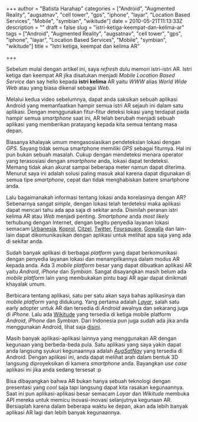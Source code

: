 +++
author = "Batista Harahap"
categories = ["Android", "Augmented Reality", "augsatnav", "cell tower", "gps", "iphone", "layar", "Location Based Services", "Mobile", "symbian", "wikitude"]
date = 2010-05-21T11:13:33Z
description = ""
draft = false
slug = "istri-ketiga-keempat-dan-kelima-ar"
tags = ["Android", "Augmented Reality", "augsatnav", "cell tower", "gps", "iphone", "layar", "Location Based Services", "Mobile", "symbian", "wikitude"]
title = "Istri ketiga, keempat dan kelima AR"

+++


Sebelum mulai dengan artikel ini, saya <em>refresh</em> dulu memori istri-istri AR. Istri ketiga dan keempat AR jika disatukan menjadi <em>Mobile Location Based Service</em> dan say hello kepada <strong>istri kelima</strong> AR yaitu <em>WWW</em> alias <em>World Wide Web</em> atau yang biasa dikenal sebagai <em>Web</em>.

Melalui kedua video sebelumnya, dapat anda saksikan sebuah aplikasi Android yang memanfaatkan hampir semua istri AR sejauh ini dalam satu aplikasi. Dengan menggunakan fitur-fitur deteksi lokasi yang terdapat pada hampir semua <em>smartphone</em> saat ini, AR telah berubah menjadi sebuah aplikasi yang memberikan pratayang kepada kita semua tentang masa depan.

Biasanya khalayak umum mengasosiasikan pendeteksian lokasi dengan <em>GPS</em>. Sayang tidak semua smartphone memiliki <em>GPS</em> sebagai fiturnya. Hal ini pun bukan sebuah masalah. Cukup dengan mendeteksi menara operator yang terasosiasi dengan <em>smartphone</em> anda, lokasi dapat terdeteksi. Memang tidak akan akurat sampai beberapa meter namun dapat diterima. Menurut saya ini adalah solusi paling masuk akal karena dapat digunakan di semua tipe <em>smartphone</em>, cepat dan tidak menghabiskan batere smartphone anda.

Lalu bagaimanakah informasi tentang lokasi anda korelasinya dengan AR? Sebenarnya sangat <em>simple</em>, dengan lokasi telah terdeteksi maka aplikasi dapat mencari tahu ada apa saja di sekitar anda. Disinilah peranan istri kelima AR atau <em>Web</em> menjadi penting. <em>Smartphone</em> anda <em>most likely</em> terhubung dengan Internet, dengan begitu penyedia layanan lokasi semacam <a href="http://www.urbanesia.com" target="_blank">Urbanesia</a>, <a href="http://www.koprol.com" target="_blank">Koprol</a>, <a href="http://www.citzel.com" target="_blank">Citzel</a>, <a href="http://www.twitter.com" target="_blank">Twitter</a>, <a href="http://www.foursquare.com" target="_blank">Foursquare</a>, <a href="http://www.gowalla.com" target="_blank">Gowalla</a> dan lain-lain dapat dikomunikasikan dengan aplikasi untuk melihat apa saja yang ada di sekitar anda.

Sudah banyak aplikasi di berbagai <em>platform</em> yang dapat berkomunikasi dengan penyedia layanan lokasi dan menampilkannya dalam modus AR kepada anda. Ada 3 <em>mobile platform</em> besar yang dapat dibuatkan aplikasi AR yaitu <em>Android</em>, <em>iPhone</em> dan <em>Symbian</em>. Sangat disayangkan masih belum ada <em>mobile platform</em> lain yang membukakan pintu bagi AR agar dapat dinikmati khayalak umum.

Berbicara tentang aplikasi, satu per satu akan saya bahas aplikasinya dan <em>mobile platform</em> yang didukung. Yang pertama adalah <em><a href="http://www.layar.com" target="_blank">Layar</a></em>, salah satu early adopter untuk AR dan tersedia di <em>Android</em> awalnya dan sekarang juga di <em>iPhone</em>. Lalu ada <a href="http://www.wikitude.org" target="_blank">Wikitude</a> yang tersedia di ketiga mobile platform <em>Android</em>, <em>iPhone</em> dan <em>Symbian</em>. Dari Indonesia pun juga sudah ada jika anda menggunakan Android, lihat saja <a href="http://www.bango29.com/go/blog/2010/poligamy-ar-now-available-at-android-market" target="_blank">disini</a>.

Masih banyak aplikasi-aplikasi lainnya yang menggunakan AR dengan kegunaan yang berbeda-beda pula. Satu aplikasi yang saya yakin dapat anda langsung syukuri kegunaannya adalah <a href="http://www.androlib.com/android.application.mkt-com-phyora-augsatnav-qtiC.aspx" target="_blank"><em>AugSatNav</em></a> yang tersedia di Android. Dengan aplikasi ini, anda dapat melihat arah dalam bentuk 3D langsung diproyeksikan di kamera <em>smartphone</em> anda. Bayangkan <em>use case</em> aplikasi ini jika anda sedang tersesat :p

Bisa dibayangkan bahwa AR bukan hanya sebuah teknologi dengan presentasi yang <em>cool</em> saja tapi langsung dapat kita rasakan kegunaannya. Saat ini pun aplikasi-aplikasi besar semacam <em>Layar</em> dan <em>Wikitude</em> membuka API mereka untuk memicu inovasi-inovasi selanjutnya kegunaan AR. Bersiaplah karena dalam beberapa waktu ke depan, akan ada lebih banyak aplikasi AR lagi dan lebih banyak kegunaannya.
